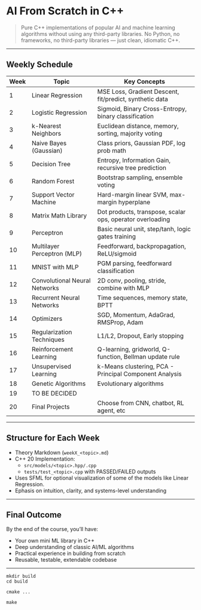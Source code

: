 # AI From Scratch in C++

> Pure C++ implementations of popular AI and machine learning algorithms without using any third-party libraries.
> No Python, no frameworks, no third-party libraries — just clean, idiomatic C++.

---

## Weekly Schedule

| Week | Topic                        | Key Concepts |
|------|-----------------------------|--------------|
| 1    | Linear Regression            | MSE Loss, Gradient Descent, fit/predict, synthetic data |
| 2    | Logistic Regression          | Sigmoid, Binary Cross-Entropy, binary classification |
| 3    | k-Nearest Neighbors          | Euclidean distance, memory, sorting, majority voting |
| 4    | Naive Bayes (Gaussian)       | Class priors, Gaussian PDF, log prob math |
| 5    | Decision Tree                | Entropy, Information Gain, recursive tree prediction |
| 6    | Random Forest                | Bootstrap sampling, ensemble voting |
| 7    | Support Vector Machine       | Hard-margin linear SVM, max-margin hyperplane |
| 8    | Matrix Math Library          | Dot products, transpose, scalar ops, operator overloading |
| 9    | Perceptron                   | Basic neural unit, step/tanh, logic gates training |
| 10   | Multilayer Perceptron (MLP)  | Feedforward, backpropagation, ReLU/sigmoid |
| 11   | MNIST with MLP               | PGM parsing, feedforward classification |
| 12   | Convolutional Neural Networks| 2D conv, pooling, stride, combine with MLP |
| 13   | Recurrent Neural Networks    | Time sequences, memory state, BPTT |
| 14   | Optimizers                   | SGD, Momentum, AdaGrad, RMSProp, Adam |
| 15   | Regularization Techniques    | L1/L2, Dropout, Early stopping |
| 16   | Reinforcement Learning       | Q-learning, gridworld, Q-function, Bellman update rule |
| 17   | Unsupervised Learning        | k-Means clustering, PCA - Principal Component Analysis |
| 18   | Genetic Algorithms           | Evolutionary algorithms |
| 19   | TO BE DECIDED                |  |
| 20   | Final Projects               | Choose from CNN, chatbot, RL agent, etc |

---

## Structure for Each Week

- Theory Markdown (`weekX_<topic>.md`)
- C++ 20 Implementation:
  - `src/models/<topic>.hpp/.cpp`
  - `tests/test_<topic>.cpp` with PASSED/FAILED outputs
- Uses SFML for optional visualization of some of the models like Linear Regression.
- Ephasis on intuition, clarity, and systems-level understanding

---

## Final Outcome

By the end of the course, you’ll have:
- Your own mini ML library in C++
- Deep understanding of classic AI/ML algorithms
- Practical experience in building from scratch
- Reusable, testable, extendable codebase

---

```
mkdir build
cd build

cmake ...

make
```
